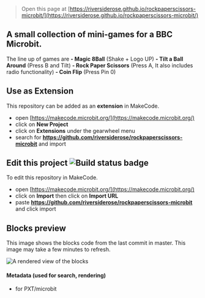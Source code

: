 
> Open this page at [https://riversiderose.github.io/rockpaperscissors-microbit/](https://riversiderose.github.io/rockpaperscissors-microbit/)
## A small collection of mini-games for a BBC Microbit.
The line up of games are
**- Magic 8Ball** (Shake + Logo UP)
**- Tilt a Ball Around** (Press B and Tilt)
**- Rock Paper Scissors** (Press A, It also includes radio functionality)
**- Coin Flip** (Press Pin 0)


## Use as Extension

This repository can be added as an **extension** in MakeCode.

* open [https://makecode.microbit.org/](https://makecode.microbit.org/)
* click on **New Project**
* click on **Extensions** under the gearwheel menu
* search for **https://github.com/riversiderose/rockpaperscissors-microbit** and import

## Edit this project ![Build status badge](https://github.com/riversiderose/rockpaperscissors-microbit/workflows/MakeCode/badge.svg)

To edit this repository in MakeCode.

* open [https://makecode.microbit.org/](https://makecode.microbit.org/)
* click on **Import** then click on **Import URL**
* paste **https://github.com/riversiderose/rockpaperscissors-microbit** and click import

## Blocks preview

This image shows the blocks code from the last commit in master.
This image may take a few minutes to refresh.

![A rendered view of the blocks](https://github.com/riversiderose/rockpaperscissors-microbit/raw/master/.github/makecode/blocks.png)

#### Metadata (used for search, rendering)

* for PXT/microbit
<script src="https://makecode.com/gh-pages-embed.js"></script><script>makeCodeRender("{{ site.makecode.home_url }}", "{{ site.github.owner_name }}/{{ site.github.repository_name }}");</script>
